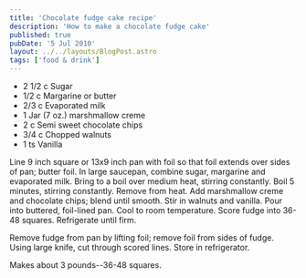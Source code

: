 ```yaml
---
title: 'Chocolate fudge cake recipe'
description: 'How to make a chocolate fudge cake'
published: true
pubDate: '5 Jul 2010'
layout: ../../layouts/BlogPost.astro
tags: ['food & drink']
---
```


* 2 1/2 c Sugar
* 1/2 c Margarine or butter
* 2/3 c Evaporated milk
* 1 Jar (7 oz.) marshmallow creme
* 2 c Semi sweet chocolate chips
* 3/4 c Chopped walnuts
* 1 ts Vanilla

Line 9 inch square or 13x9 inch pan with foil so that foil extends over sides of pan; butter foil. In large saucepan, combine sugar, margarine and evaporated milk. Bring to a boil over medium heat, stirring constantly. Boil 5 minutes, stirring constantly. Remove from heat. Add marshmallow creme and chocolate chips; blend until smooth. Stir in walnuts and vanilla. Pour into buttered, foil-lined pan. Cool to room temperature. Score fudge into 36-48 squares. Refrigerate until firm.

Remove fudge from pan by lifting foil; remove foil from sides of fudge. Using large knife, cut through scored lines. Store in refrigerator.

Makes about 3 pounds--36-48 squares.

